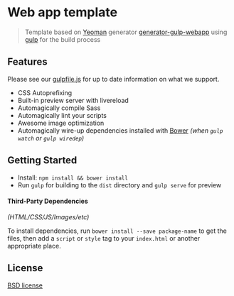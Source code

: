 # Web app template

> Template based on [Yeoman](http://yeoman.io) generator [generator-gulp-webapp](https://github.com/yeoman/generator-gulp-webapp) using [gulp](http://gulpjs.com/) for the build process

## Features

Please see our [gulpfile.js](gulpfile.js) for up to date information on what we support.

* CSS Autoprefixing
* Built-in preview server with livereload
* Automagically compile Sass
* Automagically lint your scripts
* Awesome image optimization
* Automagically wire-up dependencies installed with [Bower](http://bower.io) *(when `gulp watch` or `gulp wiredep`)*


## Getting Started

- Install: `npm install && bower install`
- Run `gulp` for building to the `dist` directory and `gulp serve` for preview


#### Third-Party Dependencies

*(HTML/CSS/JS/Images/etc)*

To install dependencies, run `bower install --save package-name` to get the files, then add a `script` or `style` tag to your `index.html` or another appropriate place.


## License

[BSD license](http://opensource.org/licenses/bsd-license.php)
